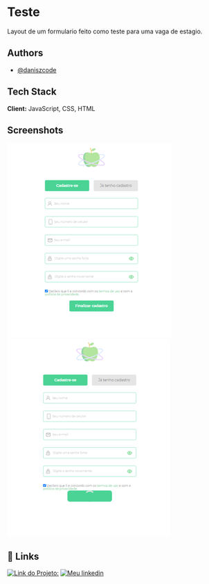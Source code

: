 # Teste

Layout de um formulario feito como teste para uma vaga de estagio.

## Authors

- [@daniszcode](https://github.com/daniszcode)

  
## Tech Stack

**Client:** JavaScript, CSS, HTML

  
## Screenshots

![App Screenshot](https://raw.githubusercontent.com/daniszcode/Teste/main/assets/img/Imagem%20do%20projeto.png)
![App Screenshot](https://raw.githubusercontent.com/daniszcode/Teste/main/assets/img/Projeto%20em%20Loading.png)
## 🔗 Links
[![Link do Projeto:](https://img.shields.io/badge/Projeto-000?style=for-the-badge&logo=ko-fi&logoColor=white)](https://projeto-danielem.netlify.app/)
[![Meu linkedin](https://img.shields.io/badge/linkedin-0A66C2?style=for-the-badge&logo=linkedin&logoColor=white)](https://www.linkedin.com/in/daniele-marques2/)

  
